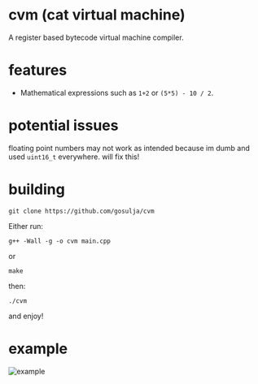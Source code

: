 # cvm (cat virtual machine)
A register based bytecode virtual machine compiler.

# features
* Mathematical expressions such as `1+2` or `(5*5) - 10 / 2`.

# potential issues
floating point numbers may not work as intended because im dumb and used `uint16_t` everywhere. will fix this!

# building
```
git clone https://github.com/gosulja/cvm
```
Either run:
```
g++ -Wall -g -o cvm main.cpp
```
or
```
make
```
then:
```
./cvm
```
and enjoy!

# example
![example](https://imgur.com/MJIDd6p.png)
